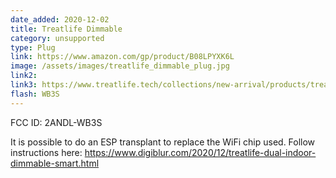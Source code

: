 ```yaml
---
date_added: 2020-12-02
title: Treatlife Dimmable
category: unsupported
type: Plug
link: https://www.amazon.com/gp/product/B08LPYXK6L
image: /assets/images/treatlife_dimmable_plug.jpg
link2: 
link3: https://www.treatlife.tech/collections/new-arrival/products/treatlife-dimmable-smart-plug-for-lamps-works-with-alexa-google-assistant-and-smartthings-sunrise-simulation
flash: WB3S
---
```


FCC ID: 2ANDL-WB3S

It is possible to do an ESP transplant to replace the WiFi chip used. Follow instructions here:
https://www.digiblur.com/2020/12/treatlife-dual-indoor-dimmable-smart.html
